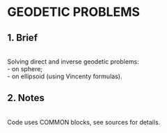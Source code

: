 # GEODETIC PROBLEMS #

## 1. Brief ##
<br/> Solving direct and inverse geodetic problems:
<br/>	- on sphere;
<br/>	- on ellipsoid (using Vincenty formulas).

## 2. Notes ##
<br/> Code uses COMMON blocks, see sources for details.
